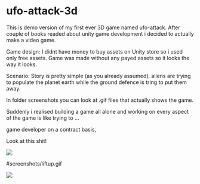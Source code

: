 # ufo-attack-3d
 
This is demo version of my first ever 3D game named ufo-attack. After couple of books readed about unity game development i decided to actually make a video game.

Game design:
I didnt have money to buy assets on Unity store so i used only free assets. Game was made without any payed assets so it looks the way it looks. 

Scenario:
Story is pretty simple (as you already assumed), aliens are trying to populate the planet earth while the ground defence is tring to put them away.

In folder screenshots you can look at .gif files that actually shows the game.

Suddenly i realised building a game all alone and working on every aspect of the game is like trying to ...








 
game developer on a contract basis, 




Look at this shit!

![](screenshots/liftup.gif)

#screenshots/liftup.gif



![](screenshots/takeoff.gif)
